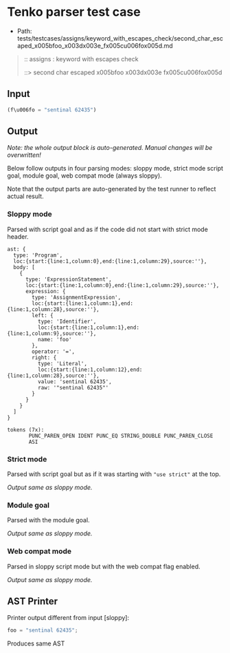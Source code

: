 # Tenko parser test case

- Path: tests/testcases/assigns/keyword_with_escapes_check/second_char_escaped_x005bfoo_x003dx003e_fx005cu006fox005d.md

> :: assigns : keyword with escapes check
>
> ::> second char escaped x005bfoo x003dx003e fx005cu006fox005d

## Input

`````js
(f\u006fo = "sentinal 62435")
`````

## Output

_Note: the whole output block is auto-generated. Manual changes will be overwritten!_

Below follow outputs in four parsing modes: sloppy mode, strict mode script goal, module goal, web compat mode (always sloppy).

Note that the output parts are auto-generated by the test runner to reflect actual result.

### Sloppy mode

Parsed with script goal and as if the code did not start with strict mode header.

`````
ast: {
  type: 'Program',
  loc:{start:{line:1,column:0},end:{line:1,column:29},source:''},
  body: [
    {
      type: 'ExpressionStatement',
      loc:{start:{line:1,column:0},end:{line:1,column:29},source:''},
      expression: {
        type: 'AssignmentExpression',
        loc:{start:{line:1,column:1},end:{line:1,column:28},source:''},
        left: {
          type: 'Identifier',
          loc:{start:{line:1,column:1},end:{line:1,column:9},source:''},
          name: 'foo'
        },
        operator: '=',
        right: {
          type: 'Literal',
          loc:{start:{line:1,column:12},end:{line:1,column:28},source:''},
          value: 'sentinal 62435',
          raw: '"sentinal 62435"'
        }
      }
    }
  ]
}

tokens (7x):
       PUNC_PAREN_OPEN IDENT PUNC_EQ STRING_DOUBLE PUNC_PAREN_CLOSE
       ASI
`````

### Strict mode

Parsed with script goal but as if it was starting with `"use strict"` at the top.

_Output same as sloppy mode._

### Module goal

Parsed with the module goal.

_Output same as sloppy mode._

### Web compat mode

Parsed in sloppy script mode but with the web compat flag enabled.

_Output same as sloppy mode._

## AST Printer

Printer output different from input [sloppy]:

````js
foo = "sentinal 62435";
````

Produces same AST
